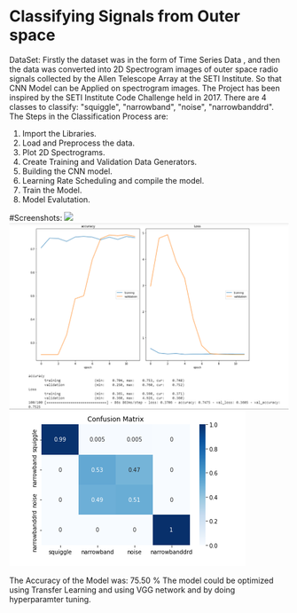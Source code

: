 # Classifying Signals from Outer space
DataSet: Firstly the dataset was in the form of Time Series Data , and then the data was converted into 2D Spectrogram images of outer space radio signals collected by the Allen Telescope Array at the SETI Institute. So that CNN Model can be Applied on spectrogram images.
The Project has been inspired by the SETI Institute Code Challenge held in 2017.
There are 4 classes to classify: "squiggle", "narrowband", "noise", "narrowbanddrd".
The Steps in the Classification Process are:
1) Import the Libraries.
2) Load and Preprocess the data.
3) Plot 2D Spectrograms.
4) Create Training and Validation Data Generators.
5) Building the CNN model.
6) Learning Rate Scheduling and compile the model.
7) Train the Model.
8) Model Evalutation.

#Screenshots:
<img src  = "2D Spectorgrams.png" >
<img src  = "Graphs.png" >
<img src  = "Confusion Matrix.png" >

The Accuracy of the Model was: 75.50 %
The model could be optimized using Transfer Learning and using VGG network and by doing hyperparamter tuning.

